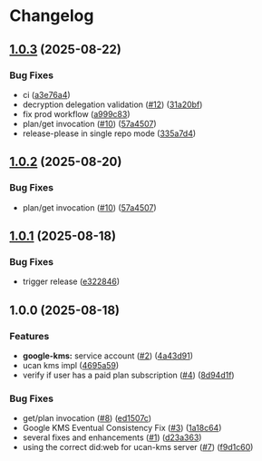 # Changelog

## [1.0.3](https://github.com/storacha/ucan-kms/compare/v1.0.2...v1.0.3) (2025-08-22)


### Bug Fixes

* ci ([a3e76a4](https://github.com/storacha/ucan-kms/commit/a3e76a411c513343d55a76173464fdf325249606))
* decryption delegation validation ([#12](https://github.com/storacha/ucan-kms/issues/12)) ([31a20bf](https://github.com/storacha/ucan-kms/commit/31a20bf5046969f6920bc48137caa700aa9c6564))
* fix prod workflow ([a999c83](https://github.com/storacha/ucan-kms/commit/a999c834f50ca515b22690d5f3f878ffa0fb70c7))
* plan/get invocation ([#10](https://github.com/storacha/ucan-kms/issues/10)) ([57a4507](https://github.com/storacha/ucan-kms/commit/57a450774d4bdc53bf14856bf8536d64840d4794))
* release-please in single repo mode ([335a7d4](https://github.com/storacha/ucan-kms/commit/335a7d420467fa61f7c148b2aa874e9104a561e1))

## [1.0.2](https://github.com/storacha/ucan-kms/compare/v1.0.1...v1.0.2) (2025-08-20)


### Bug Fixes

* plan/get invocation ([#10](https://github.com/storacha/ucan-kms/issues/10)) ([57a4507](https://github.com/storacha/ucan-kms/commit/57a450774d4bdc53bf14856bf8536d64840d4794))

## [1.0.1](https://github.com/storacha/ucan-kms/compare/v1.0.0...v1.0.1) (2025-08-18)


### Bug Fixes

* trigger release ([e322846](https://github.com/storacha/ucan-kms/commit/e322846861393f1bcecf4de84eaa02187352c8de))

## 1.0.0 (2025-08-18)


### Features

* **google-kms:** service account ([#2](https://github.com/storacha/ucan-kms/issues/2)) ([4a43d91](https://github.com/storacha/ucan-kms/commit/4a43d9106d86e1eb64481fa2d394450c0b1fc504))
* ucan kms impl ([4695a59](https://github.com/storacha/ucan-kms/commit/4695a5944e2902f46a990c567732513ef0750103))
* verify if user has a paid plan subscription ([#4](https://github.com/storacha/ucan-kms/issues/4)) ([8d94d1f](https://github.com/storacha/ucan-kms/commit/8d94d1f8d34b28718ec477a9ccb1bf07ec71d331))


### Bug Fixes

* get/plan invocation ([#8](https://github.com/storacha/ucan-kms/issues/8)) ([ed1507c](https://github.com/storacha/ucan-kms/commit/ed1507c764dd033415fa5737c6419fdef2c53772))
* Google KMS Eventual Consistency Fix ([#3](https://github.com/storacha/ucan-kms/issues/3)) ([1a18c64](https://github.com/storacha/ucan-kms/commit/1a18c64911c93a347d4154717374923276173db5))
* several fixes and enhancements ([#1](https://github.com/storacha/ucan-kms/issues/1)) ([d23a363](https://github.com/storacha/ucan-kms/commit/d23a3638c5b77aff7c14887fff67ff06db07a6f0))
* using the correct did:web for ucan-kms server ([#7](https://github.com/storacha/ucan-kms/issues/7)) ([f9d1c60](https://github.com/storacha/ucan-kms/commit/f9d1c60073ec6ac1735ed52791f6bea1fb916b83))
